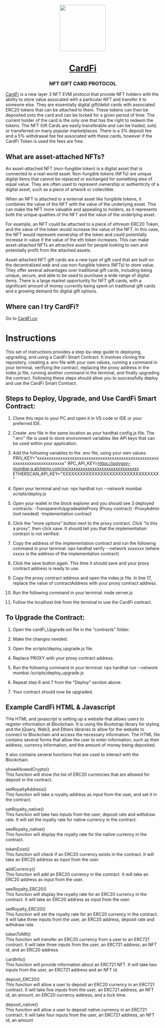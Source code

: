 <p align="center">
  <img src="https://assets.website-files.com/61f6aa17c5e295029bca4d0e/61f6aa17c5e295244aca4eaf_SportingDAO-Logo-256x256.png" width="150">
</p>
<h1 align="center" id="cardfi"><strong><a href="https://cardfi.co">CardFi</a></strong></h1>
<h3 align="center"><strong>NFT GIFT CARD PROTOCOL</strong></h1>
 
[CardFi](https://cardfi.co) is a new layer 3 NFT EVM protocol that provide NFT holders with the ability to store value assocated with a particular NFT and transfer it to someone else. They are essentially digital gift/debit cards with associated ERC20 tokens that can be attached to them. These tokens can then be deposited onto the card and can be locked for a given period of time. The current holder of the card is the only one that has the right to redeem the tokens. The NFT Gift Cards are easily transferable and can be traded, sold, or transferred on many popular marketplaces. There is a 3% deposit fee and a 5% withdrawal fee fee associated with these cards, however if the CardFi Token is used the fees are free.

## **What are asset-attached NFTs?**

An asset-attached NFT (non-fungible token) is a digital asset that is connected to a real-world asset. Non-fungible tokens (NFTs) are unique digital items that cannot be replaced or exchanged for something else of equal value. They are often used to represent ownership or authenticity of a digital asset, such as a piece of artwork or collectible.

When an NFT is attached to a external asset like fungibile tokens, it combines the value of the NFT with the value of the underlying asset. This can make the NFT more valuable and appealing to holders, as it represents both the unique qualities of the NFT and the value of the underlying asset.

For example, an NFT could be attached to a piece of ethreum ERC20 Token, and the value of the token would increase the value of the NFT. In this case, the NFT would represent ownership of the token and could potentially increase in value if the value of the eth token increases. This can make asset-attached NFTs an attractive asset for people looking to own and potentially profit from the attached assets.

Asset-attached NFT gift cards are a new type of gift card that are built on the decentralized web and use non-fungible tokens (NFTs) to store value. They offer several advantages over traditional gift cards, including being unique, secure, and able to be used to purchase a wide range of digital items. There is a large market opportunity for NFT gift cards, with a significant amount of money currently being spent on traditional gift cards and a growing demand for digital gift options.

## Where can I try CardFi?
Go to [CardFi.co](https://cardfi.co)

# **Instructions**

This set of instructions provides a step-by-step guide to deploying, upgrading, and using a CardFi Smart Contract. It involves cloning the repository, creating a .env file with your own values, running a command in your terminal, verifying the contract, replacing the proxy address in the index.js file, running another command in the terminal, and finally upgrading the contract. Following these steps should allow you to successfully deploy and use the CardFi Smart Contract.

## **Steps to Deploy, Upgrade, and Use CardFi Smart Contract:**

1. Clone this repo to your PC and open it in VS code or IDE or your preferred IDE.

2. Create .env file in the same location as your hardhat.config.js file. The ".env" file is used to store environment variables like API keys that can be used within your application.

3. Add the following variables to the .env file, using your own values:
     PRIV_KEY="xxxxxxxxxxxxxxxxxxxxxxxxxxxxxxxxxxxxxxxxxxxxxxxxxxxxxxxxxxxxxxxxxxxxxxxxxx"
     RPC_API_KEY=https://polygon-mumbai.g.alchemy.com/xx/xxxxxxxxxxxxxxxxxxxxxxxxxxxxxx
     ETHERSCAN_API_KEY="XXXXXXXXXXXXXXXXXXXXXXXXXXXXXXXXX"

4. Open your terminal and run:
     npx hardhat run --network mumbai scripts/deploy.js

5. Open your wallet in the block explorer and you should see 3 deployed contracts:
     -TransparentUpgradeableProxy (Proxy contract)
     -ProxyAdmin (not needed)
     -Implementation contract

6. Click the "more options" button next to the proxy contract.
Click "Is this a proxy", then click save. It should tell you that the implementation contract is not verified.

7. Copy the address of the implementation contract and run the following command in your terminal:
     npx hardhat verify --network  xxxxxxx
(where xxxxx is the address of the implementation contract)

8. Click the save button again. This time it should save and your proxy contract address is ready to use.

9. Copy the proxy contract address and open the index.js file.
In line 17, replace the value of contractAddress with your proxy contract address.

10. Run the following command in your terminal:
     node server.js

11. Follow the localhost link from the terminal to use the CardFi contract.

## **To Upgrade the Contract:**

1. Open the cardFi_Upgrade.sol file in the "contracts" folder.

2. Make the changes needed.

3. Open the scripts/deploy_upgrade.js file.

4. Replace PROXY with your proxy contract address.

5. Run the following command in your terminal:
     npx hardhat run --network mumbai /scripts/deploy_upgrade.js

6. Repeat step 6 and 7 from the "Deploy" section above.

7. Your contract should now be upgraded.

## **Example CardFi HTML & Javascript**
THe HTML and javascript is setting up a website that allows users to register information at Blockchain. It is using the Bootstrap library for styling and the jQuery, Web3, and Ethers libraries to allow for the website to connect to Blockchain and access the necessary information. The HTML file contains several forms that allow the user to enter information, such as their address, currency information, and the amount of money being deposited. 

It also contains several functions that are used to interact with the Blockchain.

showAllowedCrypto() <br>
This function will show the list of ERC20 currencies that are allowed for deposit in the contract.

setRoyaltyAddress() <br>
This function will take a royalty address as input from the user, and set it in the contract.

setRoyalty_native() <br>
This function will take two inputs from the user, deposit rate and withdraw rate. It will set the royalty rate for native currency in the contract. 

seeRoyalty_native() <br>
This function will display the royalty rate for the native currency in the contract.

tokenExist() <br>
This function will check if an ERC20 currency exists in the contract. It will take an ERC20 address as input from the user.

addCurrency() <br>
This function will add an ERC20 currency in the contract. It will take an ERC20 address as input from the user.

seeRoyalty_ERC20() <br>
This function will display the royalty rate for an ERC20 currency in the contract. It will take an ERC20 address as input from the user.

setRoyalty_ERC20() <br>
This function will set the royalty rate for an ERC20 currency in the contract. It will take three inputs from the user, an ERC20 address, deposit rate and withdraw rate.

tokenToNft() <br>
This function will transfer an ERC20 currency from a user to an ERC721 contract. It will take three inputs from the user, an ERC721 address, an NFT id, and an ERC20 address.

cardInfo() <br>
This function will provide information about an ERC721 NFT. It will take two inputs from the user, an ERC721 address and an NFT id.

deposit_ERC20() <br>
This function will allow a user to deposit an ERC20 currency in an ERC721 contract. It will take five inputs from the user, an ERC721 address, an NFT id, an amount, an ERC20 currency address, and a lock time.

deposit_native() <br>
This function will allow a user to deposit native currency in an ERC721 contract. It will take four inputs from the user, an ERC721 address, an NFT id, an amount
